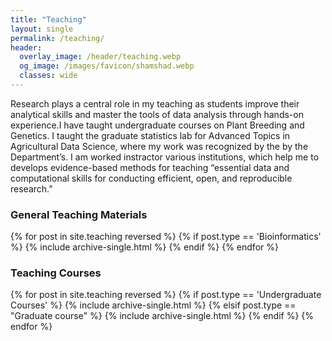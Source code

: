 ```yaml
---
title: "Teaching"
layout: single
permalink: /teaching/
header:
  overlay_image: /header/teaching.webp
  og_image: /images/favicon/shamshad.webp
  classes: wide 
---
```


Research plays a central role in my teaching as students improve their analytical skills and master the tools of data analysis through hands-on experience.I have taught undergraduate courses on Plant Breeding and Genetics. I taught the graduate statistics lab for Advanced Topics in Agricultural Data Science, where my work was recognized by the by the Department’s. I am worked instractor various institutions, which help me to develops evidence-based methods for teaching “essential data and computational skills for conducting efficient, open, and reproducible research.”

### General Teaching Materials
{% for post in site.teaching reversed %}
{% if post.type == 'Bioinformatics' %}
  {% include archive-single.html %}
  {% endif %}
{% endfor %}

### Teaching Courses

{% for post in site.teaching reversed %}
{% if post.type == 'Undergraduate Courses' %}
  {% include archive-single.html %}
  {% elsif post.type == "Graduate course" %}
  {% include archive-single.html %}
  {% endif %}
{% endfor %}